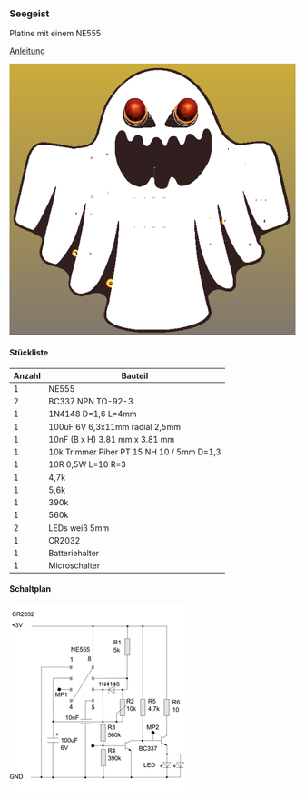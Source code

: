 ### Seegeist

Platine mit einem NE555


[Anleitung](https://github.com/frankyhub/Loetkurs/blob/master/L7-Seegeist/Seegeist%20Platine%20best%C3%BCcken.pdf)

![image](https://github.com/frankyhub/Loetkurs/blob/master/L7-Seegeist/Seegeist-Bild.png)


#### Stückliste                                            

|Anzahl| Bauteil                                   |
|------|-------------------------------------------|
|     1|NE555                                      |
|     2|BC337 NPN TO-92-3                          |
|     1|1N4148 D=1,6 L=4mm                         |
|     1|100uF 6V 6,3x11mm radial 2,5mm             |
|     1|10nF (B x H) 3.81 mm x 3.81 mm             |
|     1|10k Trimmer Piher PT 15 NH 10 / 5mm D=1,3  |
|     1|10R 0,5W L=10 R=3                          |
|     1|4,7k                                       |
|     1|5,6k                                       |
|     1|390k                                       |
|     1|560k                                       |
|     2|LEDs weiß 5mm                              |
|     1|CR2032                                     |
|     1|Batteriehalter                             |
|     1|Microschalter                              |


#### Schaltplan
![imahe](https://github.com/frankyhub/Loetkurs/blob/master/L7-Seegeist/Schaltplan.png)
